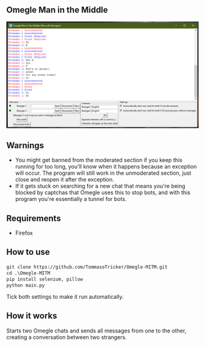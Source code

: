## Omegle Man in the Middle
![Preview](Preview.png)

## Warnings
- You might get banned from the moderated section if you keep this running for too long, you'll know when it happens because an exception will occur. The program will still work in the unmoderated section, just close and reopen it after the exception.
- If it gets stuck on searching for a new chat that means you're being blocked by captchas that Omegle uses this to stop bots, and with this program you're essentially a tunnel for bots.

## Requirements
- Firefox

## How to use
```shell
git clone https://github.com/TommasoTricker/Omegle-MITM.git
cd .\Omegle-MITM
pip install selenium, pillow
python main.py
```

Tick both settings to make it run automatically.

## How it works
Starts two Omegle chats and sends all messages from one to the other, creating a conversation between two strangers.